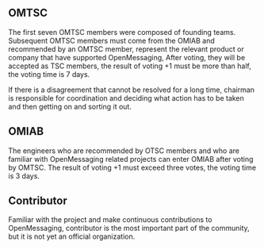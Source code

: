 ## OMTSC
The first seven OMTSC members were composed of founding teams. Subsequent OMTSC members must come from the OMIAB and recommended by an OMTSC member, represent the relevant product or company that have supported OpenMessaging,
After voting, they will be accepted as TSC members, the result of voting +1 must be more than half, the voting time is 7 days.

If there is a disagreement that cannot be resolved for a long time, chairman is responsible for coordination and deciding what action has to be taken and then getting on and sorting it out. 

## OMIAB
The engineers who are recommended by OTSC members and who are familiar with OpenMessaging related projects can enter OMIAB after voting by OMTSC. The result of voting +1 must exceed three votes, 
the voting time is 3 days.


## Contributor
Familiar with the project and make continuous contributions to OpenMessaging, contributor is the most important part of the community, but it is not yet an official organization.
